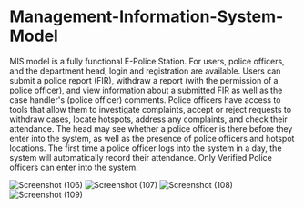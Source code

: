 # Management-Information-System-Model

MIS model is a fully functional E-Police Station. For users, police officers, and the department head, login and registration are available. Users can submit a police report (FIR), withdraw a report (with the permission of a police officer), and view information about a submitted FIR as well as the case handler's (police officer) comments. Police officers have access to tools that allow them to investigate complaints, accept or reject requests to withdraw cases, locate hotspots, address any complaints, and check their attendance. The head may see whether a police officer is there before they enter into the system, as well as the presence of police officers and hotspot locations. The first time a police officer logs into the system in a day, the system will automatically record their attendance. Only Verified Police officers can enter into the system.


![Screenshot (106)](https://user-images.githubusercontent.com/92323049/190615637-b7875b4d-41e6-40ec-8d22-43ebed536660.png)
![Screenshot (107)](https://user-images.githubusercontent.com/92323049/190615682-4320e64b-bbb5-43e2-b463-d3a06e28c9b7.png)
![Screenshot (108)](https://user-images.githubusercontent.com/92323049/190615689-cb753b4b-a7f5-4c0c-b480-6c5b369082b5.png)
![Screenshot (109)](https://user-images.githubusercontent.com/92323049/190615704-90ba26e5-6f4b-4cbf-a9ae-d9d9157c2458.png)

